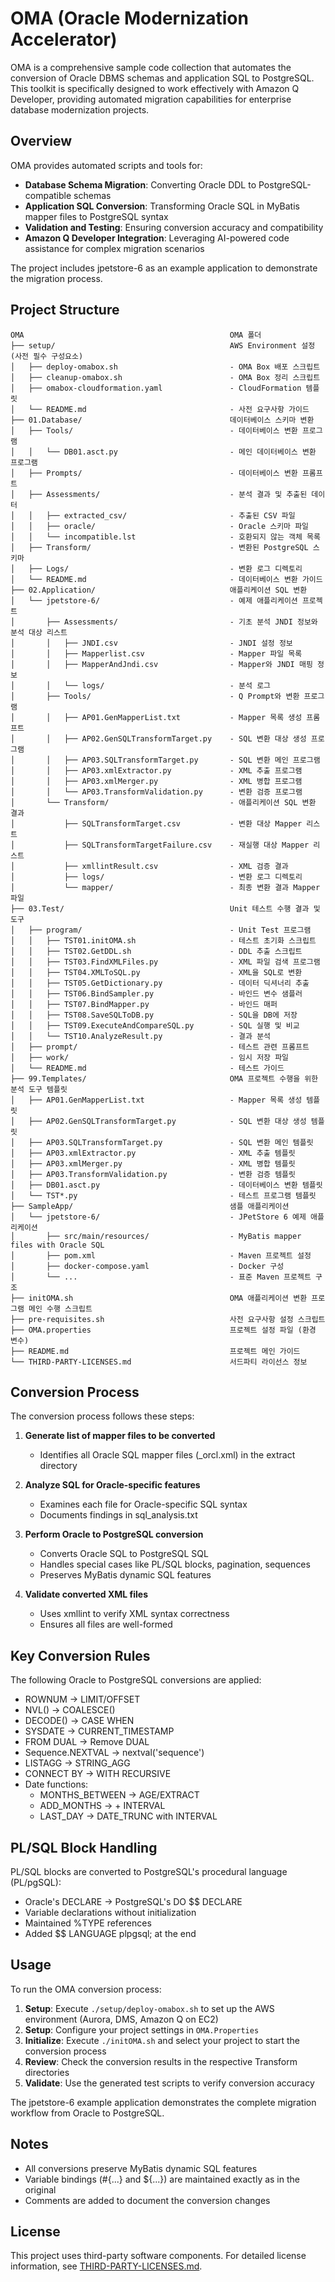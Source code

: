 # OMA (Oracle Modernization Accelerator)

OMA is a comprehensive sample code collection that automates the conversion of Oracle DBMS schemas and application SQL to PostgreSQL. This toolkit is specifically designed to work effectively with Amazon Q Developer, providing automated migration capabilities for enterprise database modernization projects.

## Overview

OMA provides automated scripts and tools for:
- **Database Schema Migration**: Converting Oracle DDL to PostgreSQL-compatible schemas
- **Application SQL Conversion**: Transforming Oracle SQL in MyBatis mapper files to PostgreSQL syntax
- **Validation and Testing**: Ensuring conversion accuracy and compatibility
- **Amazon Q Developer Integration**: Leveraging AI-powered code assistance for complex migration scenarios

The project includes jpetstore-6 as an example application to demonstrate the migration process.

## Project Structure

```
OMA                                              OMA 폴더
├── setup/                                       AWS Environment 설정 (사전 필수 구성요소)
│   ├── deploy-omabox.sh                         - OMA Box 배포 스크립트
│   ├── cleanup-omabox.sh                        - OMA Box 정리 스크립트
│   ├── omabox-cloudformation.yaml               - CloudFormation 템플릿
│   └── README.md                                - 사전 요구사항 가이드
├── 01.Database/                                 데이터베이스 스키마 변환
│   ├── Tools/                                   - 데이터베이스 변환 프로그램
│   │   └── DB01.asct.py                         - 메인 데이터베이스 변환 프로그램
│   ├── Prompts/                                 - 데이터베이스 변환 프롬프트
│   ├── Assessments/                             - 분석 결과 및 추출된 데이터
│   │   ├── extracted_csv/                       - 추출된 CSV 파일
│   │   ├── oracle/                              - Oracle 스키마 파일
│   │   └── incompatible.lst                     - 호환되지 않는 객체 목록
│   ├── Transform/                               - 변환된 PostgreSQL 스키마
│   ├── Logs/                                    - 변환 로그 디렉토리
│   └── README.md                                - 데이터베이스 변환 가이드
├── 02.Application/                              애플리케이션 SQL 변환
│   └── jpetstore-6/                             - 예제 애플리케이션 프로젝트
│       ├── Assessments/                         - 기초 분석 JNDI 정보와 분석 대상 리스트
│       │   ├── JNDI.csv                         - JNDI 설정 정보
│       │   ├── Mapperlist.csv                   - Mapper 파일 목록
│       │   ├── MapperAndJndi.csv                - Mapper와 JNDI 매핑 정보
│       │   └── logs/                            - 분석 로그
│       ├── Tools/                               - Q Prompt와 변환 프로그램
│       │   ├── AP01.GenMapperList.txt           - Mapper 목록 생성 프롬프트
│       │   ├── AP02.GenSQLTransformTarget.py    - SQL 변환 대상 생성 프로그램
│       │   ├── AP03.SQLTransformTarget.py       - SQL 변환 메인 프로그램
│       │   ├── AP03.xmlExtractor.py             - XML 추출 프로그램
│       │   ├── AP03.xmlMerger.py                - XML 병합 프로그램
│       │   └── AP03.TransformValidation.py      - 변환 검증 프로그램
│       └── Transform/                           - 애플리케이션 SQL 변환 결과
│           ├── SQLTransformTarget.csv           - 변환 대상 Mapper 리스트
│           ├── SQLTransformTargetFailure.csv    - 재실행 대상 Mapper 리스트
│           ├── xmllintResult.csv                - XML 검증 결과
│           ├── logs/                            - 변환 로그 디렉토리
│           └── mapper/                          - 최종 변환 결과 Mapper 파일
├── 03.Test/                                     Unit 테스트 수행 결과 및 도구
│   ├── program/                                 - Unit Test 프로그램
│   │   ├── TST01.initOMA.sh                     - 테스트 초기화 스크립트
│   │   ├── TST02.GetDDL.sh                      - DDL 추출 스크립트
│   │   ├── TST03.FindXMLFiles.py                - XML 파일 검색 프로그램
│   │   ├── TST04.XMLToSQL.py                    - XML을 SQL로 변환
│   │   ├── TST05.GetDictionary.py               - 데이터 딕셔너리 추출
│   │   ├── TST06.BindSampler.py                 - 바인드 변수 샘플러
│   │   ├── TST07.BindMapper.py                  - 바인드 매퍼
│   │   ├── TST08.SaveSQLToDB.py                 - SQL을 DB에 저장
│   │   ├── TST09.ExecuteAndCompareSQL.py        - SQL 실행 및 비교
│   │   └── TST10.AnalyzeResult.py               - 결과 분석
│   ├── prompt/                                  - 테스트 관련 프롬프트
│   ├── work/                                    - 임시 저장 파일
│   └── README.md                                - 테스트 가이드
├── 99.Templates/                                OMA 프로젝트 수행을 위한 분석 도구 템플릿
│   ├── AP01.GenMapperList.txt                   - Mapper 목록 생성 템플릿
│   ├── AP02.GenSQLTransformTarget.py            - SQL 변환 대상 생성 템플릿
│   ├── AP03.SQLTransformTarget.py               - SQL 변환 메인 템플릿
│   ├── AP03.xmlExtractor.py                     - XML 추출 템플릿
│   ├── AP03.xmlMerger.py                        - XML 병합 템플릿
│   ├── AP03.TransformValidation.py              - 변환 검증 템플릿
│   ├── DB01.asct.py                             - 데이터베이스 변환 템플릿
│   └── TST*.py                                  - 테스트 프로그램 템플릿
├── SampleApp/                                   샘플 애플리케이션
│   └── jpetstore-6/                             - JPetStore 6 예제 애플리케이션
│       ├── src/main/resources/                  - MyBatis mapper files with Oracle SQL
│       ├── pom.xml                              - Maven 프로젝트 설정
│       ├── docker-compose.yaml                  - Docker 구성
│       └── ...                                  - 표준 Maven 프로젝트 구조
├── initOMA.sh                                   OMA 애플리케이션 변환 프로그램 메인 수행 스크립트
├── pre-requisites.sh                            사전 요구사항 설정 스크립트
├── OMA.properties                               프로젝트 설정 파일 (환경 변수)
├── README.md                                    프로젝트 메인 가이드
└── THIRD-PARTY-LICENSES.md                      서드파티 라이선스 정보
```

## Conversion Process

The conversion process follows these steps:

1. **Generate list of mapper files to be converted**
   - Identifies all Oracle SQL mapper files (_orcl.xml) in the extract directory

2. **Analyze SQL for Oracle-specific features**
   - Examines each file for Oracle-specific SQL syntax
   - Documents findings in sql_analysis.txt

3. **Perform Oracle to PostgreSQL conversion**
   - Converts Oracle SQL to PostgreSQL SQL
   - Handles special cases like PL/SQL blocks, pagination, sequences
   - Preserves MyBatis dynamic SQL features

4. **Validate converted XML files**
   - Uses xmllint to verify XML syntax correctness
   - Ensures all files are well-formed

## Key Conversion Rules

The following Oracle to PostgreSQL conversions are applied:

- ROWNUM → LIMIT/OFFSET
- NVL() → COALESCE()
- DECODE() → CASE WHEN
- SYSDATE → CURRENT_TIMESTAMP
- FROM DUAL → Remove DUAL
- Sequence.NEXTVAL → nextval('sequence')
- LISTAGG → STRING_AGG
- CONNECT BY → WITH RECURSIVE
- Date functions:
  - MONTHS_BETWEEN → AGE/EXTRACT
  - ADD_MONTHS → + INTERVAL
  - LAST_DAY → DATE_TRUNC with INTERVAL

## PL/SQL Block Handling

PL/SQL blocks are converted to PostgreSQL's procedural language (PL/pgSQL):

- Oracle's DECLARE → PostgreSQL's DO $$ DECLARE
- Variable declarations without initialization
- Maintained %TYPE references
- Added $$ LANGUAGE plpgsql; at the end

## Usage

To run the OMA conversion process:

1. **Setup**: Execute `./setup/deploy-omabox.sh` to set up the AWS environment (Aurora, DMS, Amazon Q on EC2)
2. **Setup**: Configure your project settings in `OMA.Properties`
3. **Initialize**: Execute `./initOMA.sh` and select your project to start the conversion process
4. **Review**: Check the conversion results in the respective Transform directories
5. **Validate**: Use the generated test scripts to verify conversion accuracy

The jpetstore-6 example application demonstrates the complete migration workflow from Oracle to PostgreSQL.

## Notes

- All conversions preserve MyBatis dynamic SQL features
- Variable bindings (#{...} and ${...}) are maintained exactly as in the original
- Comments are added to document the conversion changes

## License

This project uses third-party software components. For detailed license information, see [THIRD-PARTY-LICENSES.md](THIRD-PARTY-LICENSES.md).
